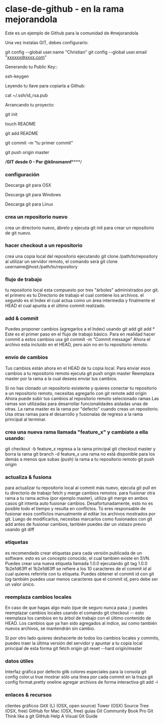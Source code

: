 clase-de-github - en la rama mejorandola 
===============

Este es un ejemplo de Github para la comunidad de #mejorandola 

Una vez instalas GIT, debes configurarlo:

git config --global user.name "Christian"
git config --global user.email "xxxxxx@xxxx.com"

Generando tu Public Key::

ssh-keygen 

Leyendo tu llave para copiarla a Github:

cat ~/.ssh/id_rsa.pub

Arrancando tu proyecto:

git init

touch README

git add README

git commit -m "tu primer commit"

git push origin master

/************************************GIT desde 0 - Por @klinsmannf****************************************/

<h3>configuración</h3>
Descarga git para OSX

Descarga git para Windows

Descarga git para Linux

<h3>crea un repositorio nuevo</h3>
crea un directorio nuevo, ábrelo y ejecuta
git init
para crear un repositorio de git nuevo.

<h3>hacer checkout a un repositorio</h3>
crea una copia local del repositorio ejecutando
git clone /path/to/repository
al utilizar un servidor remoto, el comando será
git clone username@host:/path/to/repository

<h3>flujo de trabajo</h3>
tu repositorio local esta compuesto por tres "árboles" administrados por git. el primero es tu Directorio de trabajo el cual contiene los archivos. el segundo es el Index el cual actua como un área intermedia y finalmente el HEAD el cual apunta a el último commit realizado.


<h3>add & commit</h3>
Puedes proponer cambios (agregarlos a el Index) usando
git add <filename>
git add *
Este es el primer paso en el flujo de trabajo básico. Para en realidad hacer commit a estos cambios usa
git commit -m "Commit message"
Ahora el archivo esta incluído en el HEAD, pero aún no en tu repositorio remoto.

<h3>envío de cambios</h3>
Tus cambios están ahora en el HEAD de tu copia local. Para enviar esos cambios a tu repositorio remoto ejecuta 
git push origin master
Reemplaza master por la rama a la cual desees enviar tus cambios. 

Si no has clonado un repositorio existente y quieres conectar tu repositorio a un repositorio remoto, necesitas agregarlo con
git remote add origin <server>
Ahora puede subir tus cambios al repositorio remoto selecionado
ramas
Las ramas son utilizadas para desarrollar funcionalidades aisladas unas de otras. La rama master es la rama por "defecto" cuando creas un repositorio. Usa otras ramas para el desarrollo y fusionalas de regreso a la rama principal al terminar.


<h3>crea una nueva rama llamada "feature_x" y cambiate a ella usando:</h3>
git checkout -b feature_x
regresa a la rama principal
git checkout master
y borra la rama
git branch -d feature_x
una rama no está disponible para los demás a menos que subas (push) la rama a tu repositorio remoto
git push origin <branch>

<h3>actualiza & fusiona</h3>
para actualizar tu repositorio local al commit más nuevo, ejecuta 
git pull
en tu directorio de trabajo fetch y merge cambios remotos.
para fusionar otra rama a tu rama activa (por ejemplo master), utiliza
git merge <branch>
en ambos casos git intenta auto fusionar cambios. Desafortunadamente, esto no es posible todo el tiempo y resulta en conflictos. Tú eres responsable de fusionar esos conflictos manualmente al editar los archivos mostrados por git. Luego de modificarlos, necesitas marcarlos como fusionados con
git add <filename>
antes de fusionar cambios, también puedes dar un vistazo previo usando
git diff <source_branch> <target_branch>

<h3>etiquetas</h3>
es recomendado crear etiquetas para cada versión publicada de un software. esto es un concepto conocido, el cual tambien existe en SVN. Puedes crear una nueva etiqueta llamada 1.0.0 ejecutando
git tag 1.0.0 1b2e1d63ff
el 1b2e1d63ff se refiere a los 10 caracteres de el commit id al cual quieres referirte con tu etiqueta. Puedes obtener el commit id con 
git log
también puedes usar menos caracteres que el commit id, pero debe ser un valor único.

<h3>reemplaza cambios locales</h3>
En caso de que hagas algo malo (que de seguro nunca pasa ;) puedes reemplazar cambios locales usando el comando
git checkout -- <filename>
esto reemplaza los cambios en tu árbol de trabajo con el último contenido de HEAD. Los cambios que ya han sido agregados al índice, así como también nuevos archivos, se mantendrán sin cambio.

Si por otro lado quieres deshacerte de todos los cambios locales y commits, puedes traer la última versión del servidor y apuntar a tu copia local principal de esta forma
git fetch origin
git reset --hard origin/master

<h3>datos útiles</h3>
Interfaz gráfica por defecto
gitk
colores especiales para la consola
git config color.ui true
mostrar sólo una línea por cada commit en la traza
git config format.pretty oneline
agregar archivos de forma interactiva
git add -i

<h3>enlaces & recursos</h3>
clientes gráficos
GitX (L) (OSX, open source)
Tower (OSX)
Source Tree (OSX, free)
GitHub for Mac (OSX, free)
guías
Git Community Book
Pro Git
Think like a git
GitHub Help
A Visual Git Guide